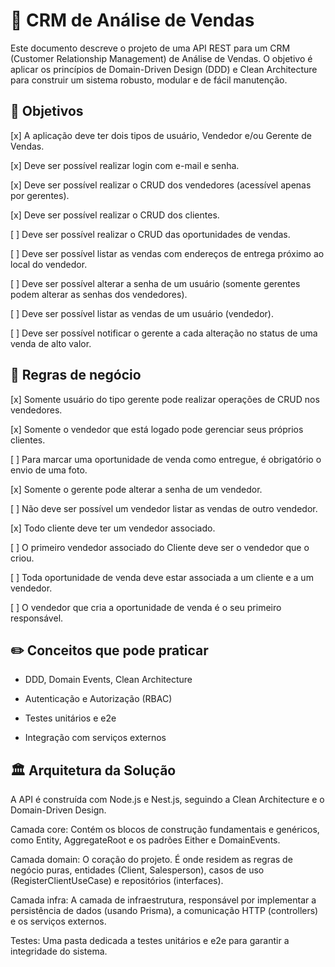 # 📝 CRM de Análise de Vendas

Este documento descreve o projeto de uma API REST para um CRM (Customer Relationship Management) de Análise de Vendas. O objetivo é aplicar os princípios de Domain-Driven Design (DDD) e Clean Architecture para construir um sistema robusto, modular e de fácil manutenção.

## 🎯 Objetivos

[x] A aplicação deve ter dois tipos de usuário, Vendedor e/ou Gerente de Vendas.

[x] Deve ser possível realizar login com e-mail e senha.

[x] Deve ser possível realizar o CRUD dos vendedores (acessível apenas por gerentes).

[x] Deve ser possível realizar o CRUD dos clientes.

[ ] Deve ser possível realizar o CRUD das oportunidades de vendas.

[ ] Deve ser possível listar as vendas com endereços de entrega próximo ao local do vendedor.

[ ] Deve ser possível alterar a senha de um usuário (somente gerentes podem alterar as senhas dos vendedores).

[ ] Deve ser possível listar as vendas de um usuário (vendedor).

[ ] Deve ser possível notificar o gerente a cada alteração no status de uma venda de alto valor.

## 📑 Regras de negócio

[x] Somente usuário do tipo gerente pode realizar operações de CRUD nos vendedores.

[x] Somente o vendedor que está logado pode gerenciar seus próprios clientes.

[ ] Para marcar uma oportunidade de venda como entregue, é obrigatório o envio de uma foto.

[x] Somente o gerente pode alterar a senha de um vendedor.

[ ] Não deve ser possível um vendedor listar as vendas de outro vendedor.

[x] Todo cliente deve ter um vendedor associado.

[ ] O primeiro vendedor associado do Cliente deve ser o vendedor que o criou.

[ ] Toda oportunidade de venda deve estar associada a um cliente e a um vendedor.

[ ] O vendedor que cria a oportunidade de venda é o seu primeiro responsável.

## ✏️ Conceitos que pode praticar

- DDD, Domain Events, Clean Architecture

- Autenticação e Autorização (RBAC)

- Testes unitários e e2e

- Integração com serviços externos

## 🏛️ Arquitetura da Solução

A API é construída com Node.js e Nest.js, seguindo a Clean Architecture e o Domain-Driven Design.

Camada core: Contém os blocos de construção fundamentais e genéricos, como Entity, AggregateRoot e os padrões Either e DomainEvents.

Camada domain: O coração do projeto. É onde residem as regras de negócio puras, entidades (Client, Salesperson), casos de uso (RegisterClientUseCase) e repositórios (interfaces).

Camada infra: A camada de infraestrutura, responsável por implementar a persistência de dados (usando Prisma), a comunicação HTTP (controllers) e os serviços externos.

Testes: Uma pasta dedicada a testes unitários e e2e para garantir a integridade do sistema.
